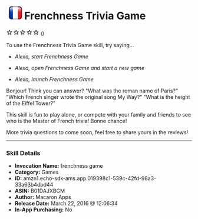 # &nbsp;<img src="skill_icon" alt="Frenchness Trivia Game icon" width="36"> Frenchness Trivia Game
![0 stars](../../images/ic_star_border_black_18dp_1x.png)![0 stars](../../images/ic_star_border_black_18dp_1x.png)![0 stars](../../images/ic_star_border_black_18dp_1x.png)![0 stars](../../images/ic_star_border_black_18dp_1x.png)![0 stars](../../images/ic_star_border_black_18dp_1x.png) 0

To use the Frenchness Trivia Game skill, try saying...

* *Alexa, start Frenchness Game*

* *Alexa, open Frenchness Game and start a new game*

* *Alexa, launch Frenchness Game*

Bonjour! Think you can answer?
"What was the roman name of Paris?"
"Which French singer wrote the original song My Way?"
"What is the height of the Eiffel Tower?"

This skill is fun to play alone, or compete with your family and friends to see who is the Master of French trivia!
Bonne chance!

More trivia questions to come soon, feel free to share yours in the reviews!

***

### Skill Details

* **Invocation Name:** frenchness game
* **Category:** Games
* **ID:** amzn1.echo-sdk-ams.app.019398c1-539c-42fd-98a3-33a63b4dbd44
* **ASIN:** B01DAJXBGM
* **Author:** Macaron Apps
* **Release Date:** March 22, 2016 @ 12:06:34
* **In-App Purchasing:** No
